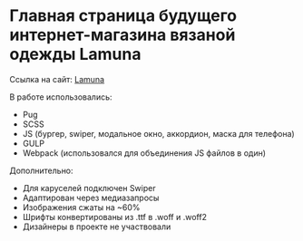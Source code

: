 # Главная страница будущего интернет-магазина вязаной одежды Lamuna

Ссылка на сайт: [Lamuna](https://mcvold.github.io/lamuna)

В работе использовались:
* Pug
* SCSS
* JS (бургер, swiper, модальное окно, аккордион, маска для телефона)
* GULP
* Webpack (использовался для объединения JS файлов в один)

Дополнительно:
* Для каруселей подключен Swiper
* Адаптирован через медиазапросы
* Изображения сжаты на ~60%
* Шрифты конвертированы из .ttf в .woff и .woff2
* Дизайнеры в проекте не участвовали
